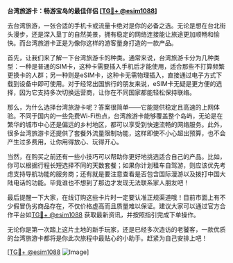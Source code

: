 **台湾旅游卡：畅游宝岛的最佳伴侣 [[TG💪+ @esim1088](https://t.me/s/esim1088)]**

去台湾旅游，一张合适的手机卡或流量卡绝对是你的必备之选。无论是想在台北街头漫步，还是深入垦丁的自然美景，拥有稳定的网络连接能让旅途更加顺畅和愉快。而台湾旅游卡正是为像你这样的游客量身打造的一款产品。

首先，让我们来了解一下台湾旅游卡的种类。通常来说，台湾旅游卡分为几种类型：一种是普通的SIM卡，这种卡需要插入手机后才能使用，适合那些不打算频繁更换卡的人群；另一种则是eSIM卡，这种卡无需物理插入，直接通过电子方式下载到设备中即可使用。对于经常出国旅行的朋友来说，eSIM卡无疑是更方便的选择，因为它支持多次切换运营商，让你在不同国家都能轻松保持联络。

那么，为什么选择台湾旅游卡呢？答案很简单——它能提供稳定且高速的上网体验。不同于国内的一些免费Wi-Fi热点，台湾旅游卡能够覆盖整个岛屿，无论是在繁华的城市中心还是偏远的乡村地区，都可以享受到快速流畅的网络服务。此外，很多台湾旅游卡还提供了套餐外流量限制功能，这样即使不小心超出预算，也不会产生过多费用，让你用得放心、玩得开心。

当然，在购买之前还有一些小技巧可以帮助你更好地挑选适合自己的产品。比如，你可以根据行程长短选择不同的天数套餐；如果你计划租车自驾游，则应该优先考虑支持导航功能的服务商；还有就是要注意查看是否包含国际漫游以及拨打中国大陆电话的功能。毕竟谁也不想到了那边才发现无法联系家人朋友吧！

最后提醒一下大家，在线订购这些卡片时一定要认准正规渠道哦！目前市面上有不少假冒伪劣商品存在，不仅价格虚高而且质量难以保证。建议大家可以通过官方合作平台如[TG💪+ @esim1088](https://t.me/s/esim1088) 获取最新资讯，并按照指引完成下单操作。

无论你是第一次踏上这片土地的新手玩家，还是已经多次造访的老饕客，一款优质的台湾旅游卡都将是你此次旅程中最贴心的小助手。赶紧为自己安排上吧！

[[TG💪+ @esim1088](https://t.me/s/esim1088) ![Image](https://i.postimg.cc/4NQfJmqS/Snipaste-2025-05-13-00-14-12.png)]